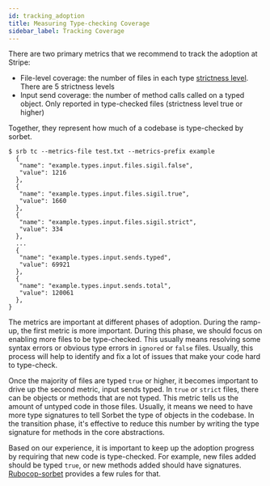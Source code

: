 ```yaml
---
id: tracking_adoption
title: Measuring Type-checking Coverage
sidebar_label: Tracking Coverage
---
```


There are two primary metrics that we recommend to track the adoption at Stripe:

- File-level coverage: the number of files in each type
  [strictness level](static.md). There are 5 strictness levels
- Input send coverage: the number of method calls called on a typed object. Only
  reported in type-checked files (strictness level true or higher)

Together, they represent how much of a codebase is type-checked by sorbet.

```
$ srb tc --metrics-file test.txt --metrics-prefix example
  {
   "name": "example.types.input.files.sigil.false",
   "value": 1216
  },
  {
   "name": "example.types.input.files.sigil.true",
   "value": 1660
  },
  {
   "name": "example.types.input.files.sigil.strict",
   "value": 334
  },
  ...
  {
   "name": "example.types.input.sends.typed",
   "value": 69921
  },
  {
   "name": "example.types.input.sends.total",
   "value": 120061
  },
}
```

The metrics are important at different phases of adoption. During the ramp-up,
the first metric is more important. During this phase, we should focus on
enabling more files to be type-checked. This usually means resolving some syntax
errors or obvious type errors in `ignored` or `false` files. Usually, this
process will help to identify and fix a lot of issues that make your code hard
to type-check.

Once the majority of files are typed `true` or higher, it becomes important to
drive up the second metric, input sends typed. In `true` or `strict` files,
there can be objects or methods that are not typed. This metric tells us the
amount of untyped code in those files. Usually, it means we need to have more
type signatures to tell Sorbet the type of objects in the codebase. In the
transition phase, it's effective to reduce this number by writing the type
signature for methods in the core abstractions.

Based on our experience, it is important to keep up the adoption progress by
requiring that new code is type-checked. For example, new files added should be
typed `true`, or new methods added should have signatures.
[Rubocop-sorbet](https://github.com/Shopify/rubocop-sorbet) provides a few rules
for that.
